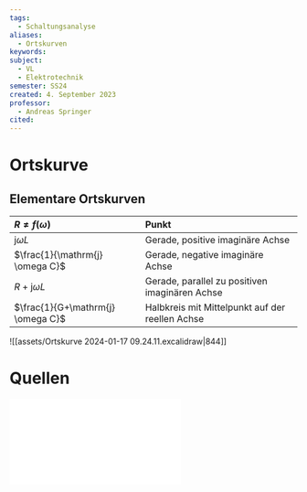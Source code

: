 ```yaml
---
tags:
  - Schaltungsanalyse
aliases:
  - Ortskurven
keywords: 
subject:
  - VL
  - Elektrotechnik
semester: SS24
created: 4. September 2023
professor:
  - Andreas Springer
cited:
---
```


# Ortskurve

## Elementare Ortskurven

| $R \neq f(\omega)$ | Punkt |
| :--- | :--- |
| $\mathrm{j} \omega L$ | Gerade, positive imaginäre Achse |
| $\frac{1}{\mathrm{j} \omega C}$ | Gerade, negative imaginäre Achse |
| $R+\mathrm{j} \omega L$ | Gerade, parallel zu positiven imaginären Achse |
| $\frac{1}{G+\mathrm{j} \omega C}$ | Halbkreis mit Mittelpunkt auf der reellen Achse |

![[assets/Ortskurve 2024-01-17 09.24.11.excalidraw|844]]

# Quellen

![05_Ortskurven](../Messtechnik/assets/pdf/05_Ortskurven.pdf)
